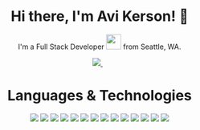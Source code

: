 <h1 align='center'>  
 Hi there, I'm Avi Kerson! 👋
</h1>

<p align='center'>
I'm a Full Stack Developer 
<img src="https://media.giphy.com/media/WUlplcMpOCEmTGBtBW/giphy.gif" width="30">
 from Seattle, WA.
</p>

 <p align='center'>
  <a href="https://www.linkedin.com/in/avi-kerson/">
    <img src="https://img.shields.io/badge/linkedin-%230077B5.svg?&style=for-the-badge&logo=linkedin&logoColor=white" />
  </a>&nbsp;&nbsp;
</p>

<h1 align='center'>
Languages & Technologies
</h1>

<p align='center'>
<img src=https://img.shields.io/badge/javascript-%23323330.svg?style=for-the-badge&logo=javascript&logoColor=%23F7DF1E>
<img src=https://img.shields.io/badge/typescript-%23007ACC.svg?style=for-the-badge&logo=typescript&logoColor=white>
<img src=https://img.shields.io/badge/react-%2320232a.svg?style=for-the-badge&logo=react&logoColor=%2361DAFB>
<img src=https://img.shields.io/badge/redux-%23593d88.svg?style=for-the-badge&logo=redux&logoColor=white>
<img src=https://img.shields.io/badge/express.js-%23404d59.svg?style=for-the-badge&logo=express&logoColor=%2361DAFB>
<img src=(https://img.shields.io/badge/webpack-%238DD6F9.svg?style=for-the-badge&logo=webpack&logoColor=black>
<img src=https://img.shields.io/badge/git-%23F05033.svg?style=for-the-badge&logo=git&logoColor=white>
<img src=https://img.shields.io/badge/MongoDB-%234ea94b.svg?style=for-the-badge&logo=mongodb&logoColor=white>
<img src=https://img.shields.io/badge/postgres-%23316192.svg?style=for-the-badge&logo=postgresql&logoColor=white>
<img src=https://img.shields.io/badge/Next-black?style=for-the-badge&logo=next.js&logoColor=white>
<img src=https://img.shields.io/badge/html5-%23E34F26.svg?style=for-the-badge&logo=html5&logoColor=white>
<img src=https://img.shields.io/badge/css3-%231572B6.svg?style=for-the-badge&logo=css3&logoColor=white>
<img src=https://img.shields.io/badge/SASS-hotpink.svg?style=for-the-badge&logo=SASS&logoColor=white>
<img src=https://img.shields.io/badge/Postman-FF6C37?style=for-the-badge&logo=postman&logoColor=white>
</p>



<!--
**avitacos/avitacos** is a ✨ _special_ ✨ repository because its `README.md` (this file) appears on your GitHub profile.

Here are some ideas to get you started:

- 🔭 I’m currently working on ...
- 🌱 I’m currently learning ...
- 👯 I’m looking to collaborate on ...
- 🤔 I’m looking for help with ...
- 💬 Ask me about ...
- 📫 How to reach me: ...
- 😄 Pronouns: ...
- ⚡ Fun fact: ...
-->
